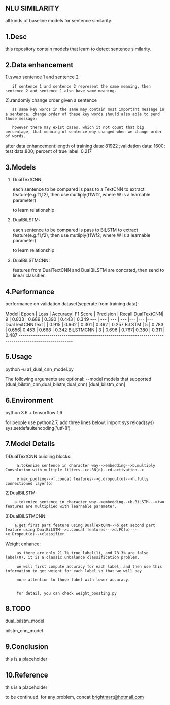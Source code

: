 NLU SIMILARITY
-------------------------------------------------------------------------
all kinds of baseline models for sentence similarity.

1.Desc
-------------------------------------------------------------------------
this repository contain models that learn to detect sentence similarity.

2.Data enhancement
-------------------------------------------------------------------------
  1).swap sentence 1 and sentence 2

       if sentence 1 and sentence 2 represent the same meaning, then sentence 2 and sentence 1 also have same meaning.

  2).randomly change order given a sentence

       as same key words in the same may contain most important message in a sentence, change order of these key words should also able to send those message;

       however there may exist cases, which it not count that big percentage, that meaning of sentence way changed when we change order of words.

  after data enhancement:length of training data: 81922 ;validation data: 1600; test data:800; percent of true label: 0.217

3.Models
-------------------------------------------------------------------------
1) DualTextCNN:

      each sentence to be compared is pass to a TextCNN to extract feature(e.g.f1,f2), then use mutliply(f1Wf2, where W is a learnable parameter)

      to learn relationship

2) DualBiLSTM:

      each sentence to be compared is pass to BiLSTM to extract feature(e.g.f1,f2), then use mutliply(f1Wf2, where W is a learnable parameter)

      to learn relationship

3) DualBiLSTMCNN:

     features from DualTextCNN and DualBiLSTM are concated, then send to linear classifier.


4.Performance
-------------------------------------------------------------------------
   performance on validation dataset(seperate from training data):
   
Model| Epoch 	| Loss	| Accuracy| F1 Score |	Precision	 | Recall
DualTextCNN|  9	| 0.833	| 0.689	| 0.390 |	0.443	 | 0.349
---              | ---      | ---           | ---       |---             |---                |---
DualTextCNN  text    |           |  0.915	| 0.662 | 0.301 |	0.362  | 0.257
BiLSTM  |  5   | 0.783    |	0.656|	0.453 |	0.668 |  0.342
BiLSTMCNN |  3	| 0.696    |	0.767|	0.380 |	0.311	| 0.487
    --------------------------------------------------------------------------------------------------------



5.Usage
-------------------------------------------------------------------------
  python -u a1_dual_cnn_model.py

  The following arguments are optional:
    --model models that supported {dual_bilstm_cnn,dual_bilstm,dual_cnn} [dual_bilstm_cnn]


6.Environment
-------------------------------------------------------------------------
   python 3.6 + tensorflow 1.6

   for people use python2.7, add three lines below:
      import sys
      reload(sys)
      sys.setdefaultencoding('utf-8')


7.Model Details
-------------------------------------------------------------------------
   1)DualTextCNN buidling blocks:

         a.tokenize sentence in character way-->embedding-->b.multiply Convolution with multiple filters-->c.BN(o)-->d.activation-->

         e.max_pooling-->f.concat features-->g.dropout(o)-->h.fully connectioned layer(o)

   2)DualBiLSTM:

        a.tokenize sentence in character way-->embedding-->b.BiLSTM--->two features are multiplied with learnable parameter.

   3)DualBiLSTMCNN:

        a.get first part feature using DualTextCNN-->b.get second part feature using DualBiLSTM-->c.concat features--->d.FC(o)--->e.Dropout(o)-->classifier


   Weight enhance:

         as there are only 21.7% true label(1), and 78.3% are false label(0), it is a classic unbalance classification problem.

         we will first compute accuracy for each label, and then use this information to get weight for each label so that we will pay

         more attention to those label with lower accuracy.


         for detail, you can check weight_boosting.py

8.TODO
-------------------------------------------------------------------------
   dual_bilstm_model

   bilstm_cnn_model


9.Conclusion
-------------------------------------------------------------------------
  this is a placeholder

10.Reference
-------------------------------------------------------------------------
  this is a placeholder

to be continued. for any problem, concat brightmart@hotmail.com
